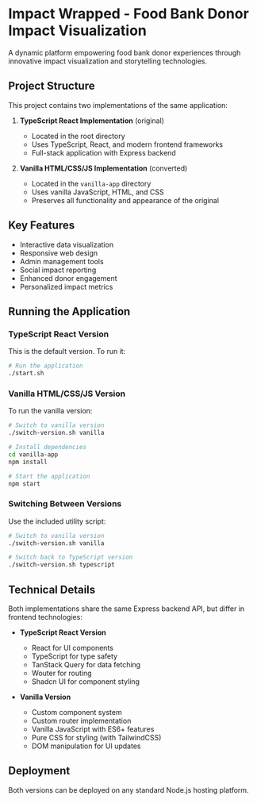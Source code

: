# Impact Wrapped - Food Bank Donor Impact Visualization

A dynamic platform empowering food bank donor experiences through innovative impact visualization and storytelling technologies.

## Project Structure

This project contains two implementations of the same application:

1. **TypeScript React Implementation** (original)
   - Located in the root directory
   - Uses TypeScript, React, and modern frontend frameworks
   - Full-stack application with Express backend

2. **Vanilla HTML/CSS/JS Implementation** (converted)
   - Located in the `vanilla-app` directory
   - Uses vanilla JavaScript, HTML, and CSS
   - Preserves all functionality and appearance of the original

## Key Features

- Interactive data visualization
- Responsive web design
- Admin management tools
- Social impact reporting
- Enhanced donor engagement
- Personalized impact metrics

## Running the Application

### TypeScript React Version

This is the default version. To run it:

```bash
# Run the application
./start.sh
```

### Vanilla HTML/CSS/JS Version

To run the vanilla version:

```bash
# Switch to vanilla version
./switch-version.sh vanilla

# Install dependencies
cd vanilla-app
npm install

# Start the application
npm start
```

### Switching Between Versions

Use the included utility script:

```bash
# Switch to vanilla version
./switch-version.sh vanilla

# Switch back to TypeScript version
./switch-version.sh typescript
```

## Technical Details

Both implementations share the same Express backend API, but differ in frontend technologies:

- **TypeScript React Version**
  - React for UI components
  - TypeScript for type safety
  - TanStack Query for data fetching
  - Wouter for routing
  - Shadcn UI for component styling

- **Vanilla Version**
  - Custom component system
  - Custom router implementation
  - Vanilla JavaScript with ES6+ features
  - Pure CSS for styling (with TailwindCSS)
  - DOM manipulation for UI updates

## Deployment

Both versions can be deployed on any standard Node.js hosting platform.